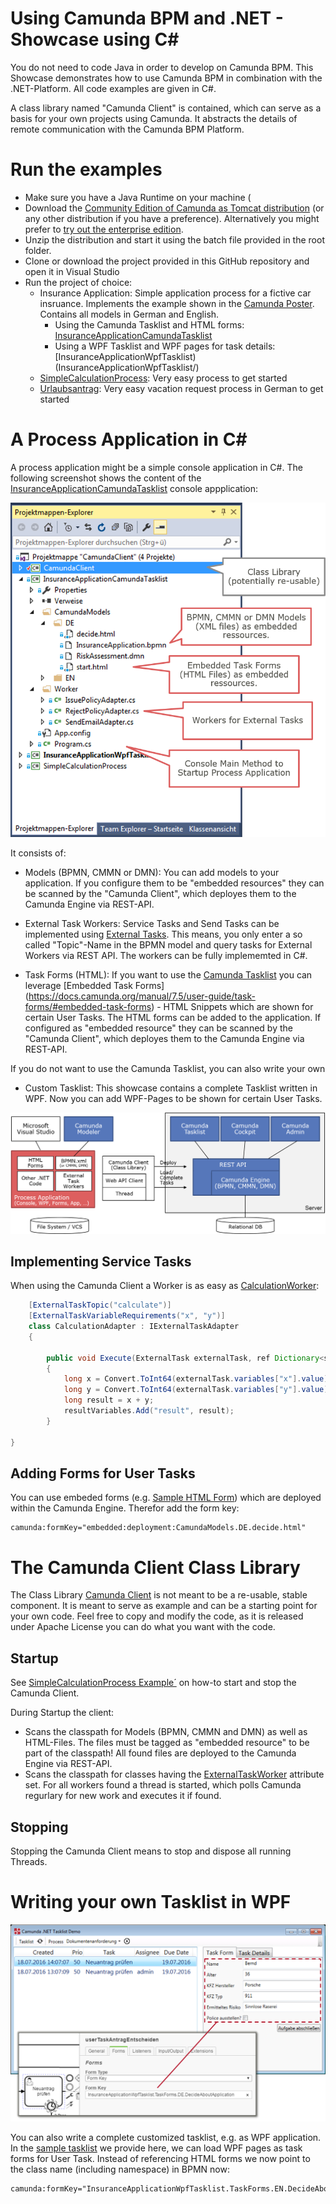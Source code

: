 # Using Camunda BPM and .NET - Showcase using C&#35;

You do not need to code Java in order to develop on Camunda BPM. This Showcase demonstrates how to use Camunda BPM in combination with the .NET-Platform. All code examples are given in C#.

A class library named "Camunda Client" is contained, which can serve as a basis for your own projects using Camunda. It abstracts the details of remote communication with the Camunda BPM Platform.

# Run the examples

* Make sure you have a Java Runtime on your machine (
* Download the [Community Edition of Camunda as Tomcat distribution](https://camunda.org/download/) (or any other distribution if you have a preference). Alternatively you might prefer to [try out the enterprise edition](https://camunda.com/trial/). 
* Unzip the distribution and start it using the batch file provided in the root folder.
* Clone or download the project provided in this GitHub repository and open it in Visual Studio
* Run the project of choice:
    * Insurance Application: Simple application process for a fictive car insruance. Implements the example shown in the [Camunda Poster](https://camunda.com/bpm/features/poster.php). Contains all models in German and English. 
         * Using the Camunda Tasklist and HTML forms: [InsuranceApplicationCamundaTasklist](InsuranceApplicationCamundaTasklist/)
         * Using a WPF Tasklist and WPF pages for task details: [InsuranceApplicationWpfTasklist)(InsuranceApplicationWpfTasklist/)
    * [SimpleCalculationProcess](SimpleCalculationProcess/): Very easy process to get started
    * [Urlaubsantrag](Urlaubsantrag/): Very easy vacation request process in German to get started

# A Process Application in C&#35;

A process application might be a simple console application in C#. The following screenshot shows the content of the [InsuranceApplicationCamundaTasklist](InsuranceApplicationCamundaTasklist) console appplication:

![Project Layout](project.png)

It consists of:

* Models (BPMN, CMMN or DMN): You can add models to your application. If you configure them to be "embedded resources" they can be scanned by the "Camunda Client", which deployes them to the Camunda Engine via REST-API.

* External Task Workers: Service Tasks and Send Tasks can be implemented using [External Tasks](https://docs.camunda.org/manual/7.5/user-guide/process-engine/external-tasks/). This means, you only enter a so called "Topic"-Name in the BPMN model and query tasks for External Workers via REST API. The workers can be fully implememted in C#.

* Task Forms (HTML): If you want to use the [Camunda Tasklist](https://docs.camunda.org/manual/7.5/webapps/tasklist/) you can leverage [Embedded Task Forms] (https://docs.camunda.org/manual/7.5/user-guide/task-forms/#embedded-task-forms) - HTML Snippets which are shown for certain User Tasks. The HTML forms can be added to the application. If configured as "embedded resource" they can be scanned by the "Camunda Client", which deployes them to the Camunda Engine via REST-API.

If you do not want to use the Camunda Tasklist, you can also write your own

* Custom Tasklist: This showcase contains a complete Tasklist written in WPF. Now you can add WPF-Pages to be shown for certain User Tasks. 

![Architecture](architecture.png)



## Implementing Service Tasks

When using the Camunda Client a Worker is as easy as [CalculationWorker](SimpleCalculationProcess/CalculationWorker.cs):

```java
    [ExternalTaskTopic("calculate")]
    [ExternalTaskVariableRequirements("x", "y")]
    class CalculationAdapter : IExternalTaskAdapter
    {

        public void Execute(ExternalTask externalTask, ref Dictionary<string, object> resultVariables)
        {
            long x = Convert.ToInt64(externalTask.variables["x"].value);
            long y = Convert.ToInt64(externalTask.variables["y"].value);
            long result = x + y;
            resultVariables.Add("result", result);
        }

}
```

## Adding Forms for User Tasks

You can use embeded forms (e.g. [Sample HTML Form](InsuranceApplicationCamundaTasklist/CamundaModels/DE/decide.html)) which are deployed within the Camunda Engine. Therefor add the form key:

```
camunda:formKey="embedded:deployment:CamundaModels.DE.decide.html"
```



# The Camunda Client Class Library

The Class Library [Camunda Client](CamundaClient) is not meant to be a re-usable, stable component. It is meant to serve as example and can be a starting point for your own code. Feel free to copy and modify the code, as it is released under Apache License you can do what you want with the code.

## Startup
See [SimpleCalculationProcess Example´](SimpleCalculationProcess/Program.cs#L21-L24) on how-to start and stop the Camunda Client.

During Startup the client:

* Scans the classpath for Models (BPMN, CMMN and DMN) as well as HTML-Files. The files must be tagged as "embedded resource" to be part of the classpath! All found files are deployed to the Camunda Engine via REST-API.
* Scans the classpath for classes having the [ExternalTaskWorker](CamundaClient/Worker/ExternalTaskWorker.cs) attribute set. For all workers found a thread is started, which polls Camunda regurlary for new work and executes it if found.


## Stopping

Stopping the Camunda Client means to stop and dispose all running Threads.



# Writing your own Tasklist in WPF

![WPF Tasklist Example](wpfTasklist.png)


You can also write a complete customized tasklist, e.g. as WPF application. In the [sample tasklist](InsuranceApplicationWpfTasklist) we provide here, we can load WPF pages as task forms for User Task. Instead of referencing HTML forms we now point to the class name (including namespace) in BPMN now:

```
camunda:formKey="InsuranceApplicationWpfTasklist.TaskForms.EN.DecideAboutApplication"
```
